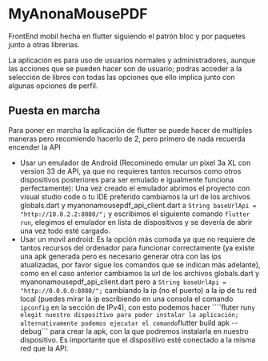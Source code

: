 # MyAnonaMousePDF

FrontEnd mobil hecha en flutter siguiendo el patrón bloc y por paquetes junto a otras librerias.

La aplicación es para uso de usuarios normales y administradores, aunque las acciones que se pueden hacer son de usuario; podras acceder a la selección de libros con todas las opciones que ello implica junto con algunas opciones de perfil.

## Puesta en marcha
Para poner en marcha la aplicación de flutter se puede hacer de multiples maneras pero recomiendo hacerlo de 2, pero primero de nada recuerda encender la API
- Usar un emulador de Android (Recominedo emular un pixel 3a XL con version 33 de API, ya que no requieres tantos recursos como otros dispositivos posteriores para ser emulado e igualmente funciona perfectamente):
  Una vez creado el emulador abrimos el proyecto con visual studio code o tu IDE preferido cambiamos la url de los archivos globals.dart y myanonamousepdf_api_client.dart a ```String baseUrlApi = "http://10.0.2.2:8080/";``` y escribimos el siguiente comando ```flutter run```, elegimos el emulador en lista de dispositivos y se devería de abrir una vez todo esté cargado.
- Usar un movil android:
  Es la opción más comoda ya que no requiere de tantos recursos del ordenador para funcionar correctamente (ya existe una apk generada pero es necesario generar otra con las ips atualizadas, por favor sigue los comandos que se indican más adelante), como en el caso anterior cambiamos la url de los archivos globals.dart y myanonamousepdf_api_client.dart pero a ```String baseUrlApi = "http://0.0.0.0:8080/";``` cambiando la ip (no el puerto) a la ip de tu red local (puedes mirar la ip escribiendo en una consola el comando ```ipconfig``` en la sección de IPv4), con esto podemos hacer ````fluter run``` y elegit nuestro dispositivo para poder instalar la aplicación; alternativamente podemos ejecutar el comando ```flutter build apk --debug``` para crear la apk, con la que podremos instalarla en nuestro dispositivo. Es importante que el dispositivo esté conectado a la misma red que la API.
